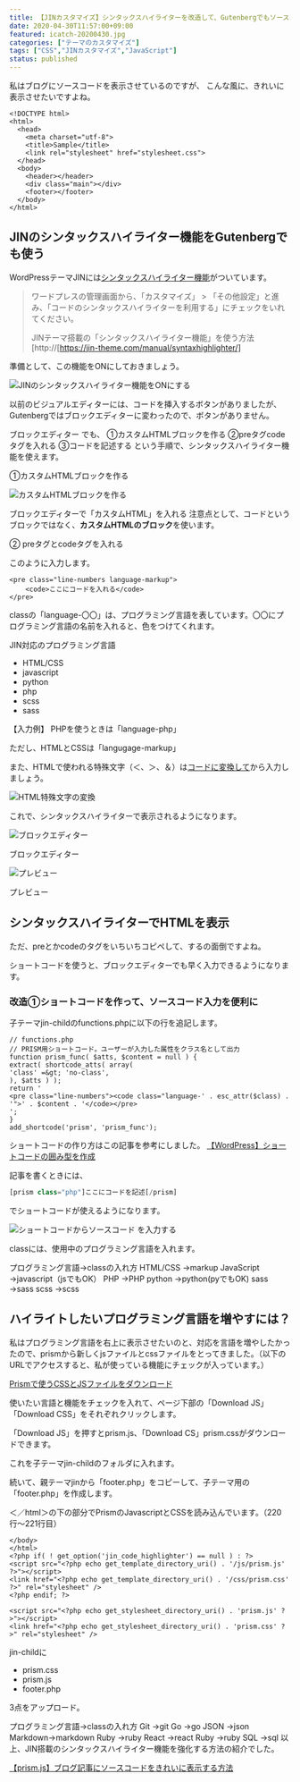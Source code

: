 ```yaml
---
title: 【JINカスタマイズ】シンタックスハイライターを改造して、Gutenbergでもソースコードを表示する方法
date: 2020-04-30T11:57:00+09:00
featured: icatch-20200430.jpg
categories: ["テーマのカスタマイズ"]
tags: ["CSS","JINカスタマイズ","JavaScript"]
status: published
---
```


私はブログにソースコードを表示させているのですが、
こんな風に、きれいに表示させたいですよね。

```markup
<!DOCTYPE html>
<html>
  <head>
    <meta charset="utf-8">
    <title>Sample</title>
    <link rel="stylesheet" href="stylesheet.css">
  </head>
  <body>
    <header></header>
    <div class="main"></div>
    <footer></footer>
  </body>
</html>
```

## JINのシンタックスハイライター機能をGutenbergでも使う

WordPressテーマJINには[シンタックスハイライター機能](https://jin-theme.com/manual/syntaxhighlighter/)がついています。

> ワードプレスの管理画面から、「カスタマイズ」 > 「その他設定」と進み、「コードのシンタックスハイライターを利用する」にチェックをいれてください。
>
> JINテーマ搭載の「シンタックスハイライター機能」を使う方法[http://[https://jin-theme.com/manual/syntaxhighlighter/]

準備として、この機能をONにしておきましょう。

![JINのシンタックスハイライター機能をONにする](ss-prism-03.jpg)

以前のビジュアルエディターには、コードを挿入するボタンがありましたが、Gutenbergではブロックエディターに変わったので、ボタンがありません。

ブロックエディター でも、
①カスタムHTMLブロックを作る
②preタグcodeタグを入れる
③コードを記述する
という手順で、シンタックスハイライター機能を使えます。


①カスタムHTMLブロックを作る

![カスタムHTMLブロックを作る](ss-prism-01.jpg)

ブロックエディターで「カスタムHTML」を入れる 注意点として、コードというブロックではなく、**カスタムHTMLのブロック**を使います。


② preタグとcodeタグを入れる

このように入力します。
```markup
<pre class="line-numbers language-markup">
    <code>ここにコードを入れる</code>
</pre>
```

classの「language-〇〇」は、プログラミング言語を表しています。〇〇にプログラミング言語の名前を入れると、色をつけてくれます。

JIN対応のプログラミング言語
* HTML/CSS
* javascript
* python
* php
* scss
* sass

【入力例】
PHPを使うときは「language-php」

ただし、HTMLとCSSは「langugage-markup」

また、HTMLで使われる特殊文字（＜、＞、＆）は[コードに変換して](https://tech-unlimited.com/escape.html)から入力しましょう。

![HTML特殊文字の変換](ss-20200430-prism-04.jpg)

これで、シンタックスハイライターで表示されるようになります。

![ブロックエディター](ss-20200430-prism-05.jpg)

ブロックエディター

![プレビュー](ss-20200430-prism-06.jpg)

プレビュー

## シンタックスハイライターでHTMLを表示

ただ、preとかcodeのタグをいちいちコピペして、するの面倒ですよね。

ショートコードを使うと、ブロックエディターでも早く入力できるようになります。

### 改造①ショートコードを作って、ソースコード入力を便利に

子テーマjin-childのfunctions.phpに以下の行を追記します。

```php:title=functions.php
// functions.php
// PRISM用ショートコード。ユーザーが入力した属性をクラス名として出力
function prism_func( $atts, $content = null ) {
extract( shortcode_atts( array(
'class' =&gt; 'no-class',
), $atts ) );
return '
<pre class="line-numbers"><code class="language-' . esc_attr($class) . '">' . $content . '</code></pre>
';
}
add_shortcode('prism', 'prism_func');
```

ショートコードの作り方はこの記事を参考にしました。
[【WordPress】ショートコードの囲み型を作成](https://webdesignday.jp/inspiration/wordpress/4641/)

記事を書くときには、
```php
[prism class="php"]ここにコードを記述[/prism]
```
でショートコードが使えるようになります。


![ショートコードからソースコード を入力する](ss-20200430-prism-07.jpg)

classには、使用中のプログラミング言語を入れます。

プログラミング言語→classの入れ方
HTML/CSS    →markup
JavaScript  →javascript（jsでもOK）
PHP         →PHP
python      →python(pyでもOK)
sass        →sass
scss        →scss


## ハイライトしたいプログラミング言語を増やすには？

私はプログラミング言語を右上に表示させたいのと、対応を言語を増やしたかったので、prismから新しくjsファイルとcssファイルをとってきました。（以下のURLでアクセスすると、私が使っている機能にチェックが入っています。）

[Prismで使うCSSとJSファイルをダウンロード](https://prismjs.com/download.html#themes=prism-solarizedlight&languages=markup+css+clike+javascript+git+go+json+markdown+markup-templating+php+plsql+python+jsx+ruby+sass+scss+sql&plugins=line-numbers+show-language+keep-markup+toolbar+copy-to-clipboard)

使いたい言語と機能をチェックを入れて、ページ下部の「Download JS」「Download CSS」をそれぞれクリックします。

「Download JS」を押すとprism.js、「Download CS」prism.cssがダウンロードできます。

これを子テーマjin-childのフォルダに入れます。

続いて、親テーマjinから「footer.php」をコピーして、子テーマ用の「footer.php」を作成します。

＜／html＞の下の部分でPrismのJavascriptとCSSを読み込んでいます。（220行〜221行目）

```php:title=footer.php
</body>
</html>
<?php if( ! get_option('jin_code_highlighter') == null ) : ?>
<script src="<?php echo get_template_directory_uri() . '/js/prism.js' ?>"></script>
<link href="<?php echo get_template_directory_uri() . '/css/prism.css' ?>" rel="stylesheet" />
<?php endif; ?>
```

```php:title=footer.php
<script src="<?php echo get_stylesheet_directory_uri() . 'prism.js' ?>"></script>
<link href="<?php echo get_stylesheet_directory_uri() . 'prism.css' ?>" rel="stylesheet" />
```

jin-childに

* prism.css
* prism.js
* footer.php

3点をアップロード。

プログラミング言語→classの入れ方
Git     →git
Go      →go
JSON    →json
Markdown→markdown
Ruby    →ruby
React   →react
Ruby    →ruby
SQL     →sql
以上、JIN搭載のシンタックスハイライター機能を強化する方法の紹介でした。

[【prism.js】ブログ記事にソースコードをきれいに表示する方法](/dispaly-code-on-blog/)


